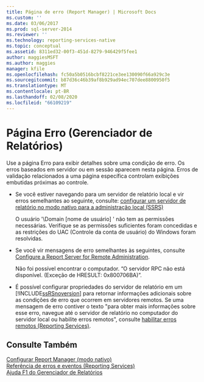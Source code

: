 ```yaml
---
title: Página de erro (Report Manager) | Microsoft Docs
ms.custom: ''
ms.date: 03/06/2017
ms.prod: sql-server-2014
ms.reviewer: ''
ms.technology: reporting-services-native
ms.topic: conceptual
ms.assetid: 8311ed32-00f3-451d-8279-946429f5fee1
author: maggiesMSFT
ms.author: maggies
manager: kfile
ms.openlocfilehash: fc50a5b0516bcbf8221ce3ee130090f66a929c3e
ms.sourcegitcommit: b87d36c46b39af8b929ad94ec707dee8800950f5
ms.translationtype: MT
ms.contentlocale: pt-BR
ms.lasthandoff: 02/08/2020
ms.locfileid: "66109219"
---
```

# <a name="error-page-report-manager"></a>Página Erro (Gerenciador de Relatórios)
  Use a página Erro para exibir detalhes sobre uma condição de erro. Os erros baseados em servidor ou em sessão aparecem nesta página. Erros de validação relacionados a uma página específica controlam exibições embutidas próximas ao controle.  
  
-   Se você estiver navegando para um servidor de relatório local e vir erros semelhantes ao seguinte, consulte: [configurar um servidor de relatório no modo nativo para a administração local &#40;SSRS&#41;](report-server/configure-a-native-mode-report-server-for-local-administration-ssrs.md)  
  
     O usuário '\\Domain [nome de usuário] ' não tem as permissões necessárias. Verifique se as permissões suficientes foram concedidas e as restrições do UAC (Controle da conta de usuário) do Windows foram resolvidas.  
  
-   Se você vir mensagens de erro semelhantes às seguintes, consulte [Configure a Report Server for Remote Administration](report-server/configure-a-report-server-for-remote-administration.md).  
  
     Não foi possível encontrar o computador. “O servidor RPC não está disponível. (Exceção de HRESULT: 0x800706BA)”.  
  
-   É possível configurar propriedades do servidor de relatório em um [!INCLUDE[ssRSnoversion](../includes/ssrsnoversion-md.md)] para retornar informações adicionais sobre as condições de erro que ocorrem em servidores remotos. Se uma mensagem de erro contiver o texto "para obter mais informações sobre esse erro, navegue até o servidor de relatório no computador do servidor local ou habilite erros remotos", consulte [habilitar erros remotos &#40;Reporting Services&#41;](report-server/enable-remote-errors-reporting-services.md).  
  
## <a name="see-also"></a>Consulte Também  
 [Configurar Report Manager &#40;modo nativo&#41;](report-server/configure-web-portal.md)   
 [Referência de erros e eventos &#40;Reporting Services&#41;](troubleshooting/errors-and-events-reference-reporting-services.md)   
 [Ajuda F1 do Gerenciador de Relatórios](../../2014/reporting-services/report-manager-f1-help.md)  
  
  
